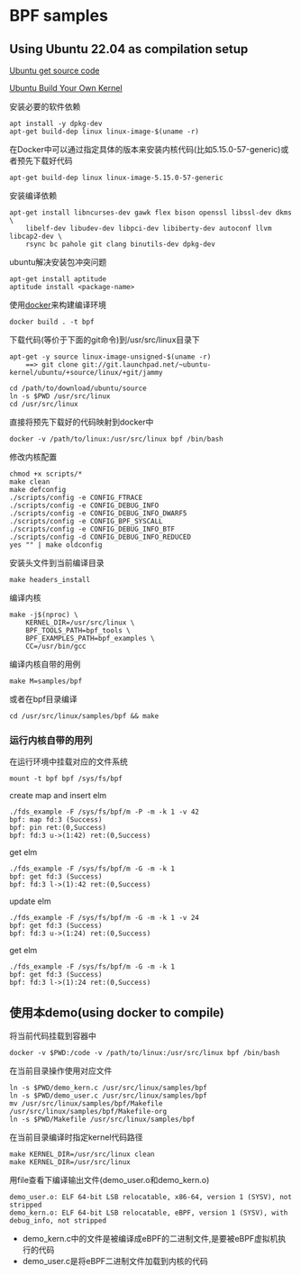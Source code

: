 # BPF samples

## Using Ubuntu 22.04 as compilation setup

[Ubuntu get source code](https://wiki.ubuntu.com/Kernel/SourceCode)

[Ubuntu Build Your Own Kernel](https://wiki.ubuntu.com/Kernel/BuildYourOwnKernel)

安装必要的软件依赖

	apt install -y dpkg-dev
	apt-get build-dep linux linux-image-$(uname -r)

在Docker中可以通过指定具体的版本来安装内核代码(比如5.15.0-57-generic)或者预先下载好代码

	apt-get build-dep linux linux-image-5.15.0-57-generic

安装编译依赖

	apt-get install libncurses-dev gawk flex bison openssl libssl-dev dkms \
		libelf-dev libudev-dev libpci-dev libiberty-dev autoconf llvm libcap2-dev \
		rsync bc pahole git clang binutils-dev dpkg-dev

ubuntu解决安装包冲突问题

	apt-get install aptitude
	aptitude install <package-name>

使用[docker](Dockerfile)来构建编译环境

	docker build . -t bpf

下载代码(等价于下面的git命令)到/usr/src/linux目录下

	apt-get -y source linux-image-unsigned-$(uname -r)
		==> git clone git://git.launchpad.net/~ubuntu-kernel/ubuntu/+source/linux/+git/jammy

	cd /path/to/download/ubuntu/source
	ln -s $PWD /usr/src/linux
	cd /usr/src/linux

直接将预先下载好的代码映射到docker中

	docker -v /path/to/linux:/usr/src/linux bpf /bin/bash

修改内核配置

	chmod +x scripts/*
	make clean
	make defconfig
	./scripts/config -e CONFIG_FTRACE
	./scripts/config -e CONFIG_DEBUG_INFO
	./scripts/config -e CONFIG_DEBUG_INFO_DWARF5
	./scripts/config -e CONFIG_BPF_SYSCALL
	./scripts/config -e CONFIG_DEBUG_INFO_BTF
	./scripts/config -d CONFIG_DEBUG_INFO_REDUCED
	yes "" | make oldconfig

安装头文件到当前编译目录

	make headers_install

编译内核

	make -j$(nproc) \
	    KERNEL_DIR=/usr/src/linux \
	    BPF_TOOLS_PATH=bpf_tools \
	    BPF_EXAMPLES_PATH=bpf_examples \
		CC=/usr/bin/gcc

编译内核自带的用例

	make M=samples/bpf

或者在bpf目录编译

	cd /usr/src/linux/samples/bpf && make

### 运行内核自带的用列

在运行环境中挂载对应的文件系统

	mount -t bpf bpf /sys/fs/bpf

create map and insert elm

	./fds_example -F /sys/fs/bpf/m -P -m -k 1 -v 42
	bpf: map fd:3 (Success)
	bpf: pin ret:(0,Success)
	bpf: fd:3 u->(1:42) ret:(0,Success)

get elm

	./fds_example -F /sys/fs/bpf/m -G -m -k 1
	bpf: get fd:3 (Success)
	bpf: fd:3 l->(1):42 ret:(0,Success)

update elm

	./fds_example -F /sys/fs/bpf/m -G -m -k 1 -v 24
	bpf: get fd:3 (Success)
	bpf: fd:3 u->(1:24) ret:(0,Success)

get elm

	./fds_example -F /sys/fs/bpf/m -G -m -k 1
	bpf: get fd:3 (Success)
	bpf: fd:3 l->(1):24 ret:(0,Success)

## 使用本demo(using docker to compile)

将当前代码挂载到容器中

	docker -v $PWD:/code -v /path/to/linux:/usr/src/linux bpf /bin/bash

在当前目录操作使用对应文件

	ln -s $PWD/demo_kern.c /usr/src/linux/samples/bpf
	ln -s $PWD/demo_user.c /usr/src/linux/samples/bpf
	mv /usr/src/linux/samples/bpf/Makefile /usr/src/linux/samples/bpf/Makefile-org
	ln -s $PWD/Makefile /usr/src/linux/samples/bpf

在当前目录编译时指定kernel代码路径

    make KERNEL_DIR=/usr/src/linux clean
    make KERNEL_DIR=/usr/src/linux

用file查看下编译输出文件(demo_user.o和demo_kern.o)

	demo_user.o: ELF 64-bit LSB relocatable, x86-64, version 1 (SYSV), not stripped
	demo_kern.o: ELF 64-bit LSB relocatable, eBPF, version 1 (SYSV), with debug_info, not stripped

- demo_kern.c中的文件是被编译成eBPF的二进制文件,是要被eBPF虚拟机执行的代码
- demo_user.c是将eBPF二进制文件加载到内核的代码

